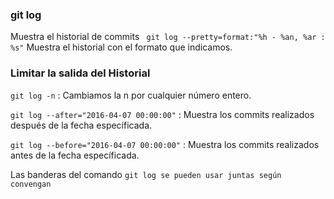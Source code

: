 ### git log
Muestra el historial de commits
` git log --pretty=format:"%h - %an, %ar : %s"`
Muestra el historial con el formato que indicamos.

### Limitar la salida del Historial
`git log -n` : Cambiamos la n por cualquier número entero.

`git log --after="2016-04-07 00:00:00"` : Muestra los commits realizados después de la fecha específicada.

`git log --before="2016-04-07 00:00:00"` : Muestra los commits realizados antes de la fecha específicada. 

Las banderas del comando `git log se pueden usar juntas según convengan`   
